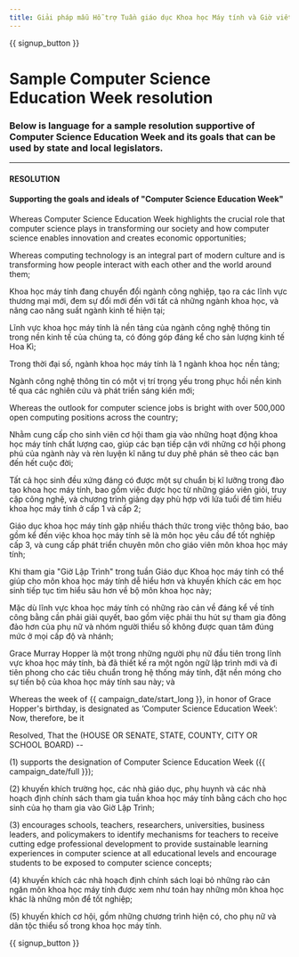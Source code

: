 ```yaml
---
title: Giải pháp mẫu Hỗ trợ Tuần giáo dục Khoa học Máy tính và Giờ viết mã
---
```


{{ signup_button }}

# Sample Computer Science Education Week resolution

### Below is language for a sample resolution supportive of Computer Science Education Week and its goals that can be used by state and local legislators.

* * *

#### **RESOLUTION**  


#### Supporting the goals and ideals of "Computer Science Education Week"

Whereas Computer Science Education Week highlights the crucial role that computer science plays in transforming our society and how computer science enables innovation and creates economic opportunities;

Whereas computing technology is an integral part of modern culture and is transforming how people interact with each other and the world around them;

Khoa học máy tính đang chuyển đổi ngành công nghiệp, tạo ra các lĩnh vực thương mại mới, đem sự đổi mới đến với tất cả những ngành khoa học, và nâng cao năng suất ngành kinh tế hiện tại;

Lĩnh vực khoa học máy tính là nền tảng của ngành công nghệ thông tin trong nền kinh tế của chúng ta, có đóng góp đáng kể cho sản lượng kinh tế Hoa Kì; 

Trong thời đại số, ngành khoa học máy tính là 1 ngành khoa học nền tảng;

Ngành công nghệ thông tin có một vị trí trọng yếu trong phục hồi nền kinh tế qua các nghiên cứu và phát triển sáng kiến mới;

Whereas the outlook for computer science jobs is bright with over 500,000 open computing positions across the country;

Nhằm cung cấp cho sinh viên cơ hội tham gia vào những hoạt động khoa học máy tính chất lượng cao, giúp các bạn tiếp cận với những cơ hội phong phú của ngành này và rèn luyện kĩ năng tư duy phê phán sẽ theo các bạn đến hết cuộc đời;

Tất cả học sinh đều xứng đáng có được một sự chuẩn bị kĩ lưỡng trong đào tạo khoa học máy tính, bao gồm việc được học từ những giáo viên giỏi, truy cập công nghệ, và chương trình giảng dạy phù hợp với lứa tuổi để tìm hiểu khoa học máy tính ở cấp 1 và cấp 2;

Giáo dục khoa học máy tính gặp nhiều thách thức trong việc thông báo, bao gồm kể đến việc khoa học máy tính sẽ là môn học yêu cầu để tốt nghiệp cấp 3, và cung cấp phát triển chuyên môn cho giáo viên môn khoa học máy tính;

Khi tham gia "Giờ Lập Trình" trong tuần Giáo dục Khoa học máy tính có thể giúp cho môn khoa học máy tính dễ hiểu hơn và khuyến khích các em học sinh tiếp tục tìm hiểu sâu hơn về bộ môn khoa học này;

Mặc dù lĩnh vực khoa học máy tính có những rào cản về đáng kể về tính công bằng cần phải giải quyết, bao gồm việc phải thu hút sự tham gia đông đảo hơn của phụ nữ và nhóm người thiểu số không được quan tâm đúng mức ở mọi cấp độ và nhánh;

Grace Murray Hopper là một trong những người phụ nữ đầu tiên trong lĩnh vực khoa học máy tính, bà đã thiết kế ra một ngôn ngữ lập trình mới và đi tiên phong cho các tiêu chuẩn trong hệ thống máy tính, đặt nền móng cho sự tiến bộ của khoa học máy tính sau này; và

Whereas the week of {{ campaign_date/start_long }}, in honor of Grace Hopper's birthday, is designated as ‘Computer Science Education Week’: Now, therefore, be it <br />

Resolved, That the (HOUSE OR SENATE, STATE, COUNTY, CITY OR SCHOOL BOARD) --

(1) supports the designation of Computer Science Education Week ({{ campaign_date/full }});

(2) khuyến khích trường học, các nhà giáo dục, phụ huynh và các nhà hoạch định chính sách tham gia tuần khoa học máy tính bằng cách cho học sinh của họ tham gia vào Giờ Lập Trình;

(3) encourages schools, teachers, researchers, universities, business leaders, and policymakers to identify mechanisms for teachers to receive cutting edge professional development to provide sustainable learning experiences in computer science at all educational levels and encourage students to be exposed to computer science concepts;

(4) khuyến khích các nhà hoạch định chính sách loại bỏ những rào cản ngăn môn khoa học máy tính được xem như toán hay những môn khoa học khác là những môn để tốt nghiệp; 

(5) khuyến khích cơ hội, gồm những chương trình hiện có, cho phụ nữ và dân tộc thiểu số trong khoa học máy tính.

{{ signup_button }}